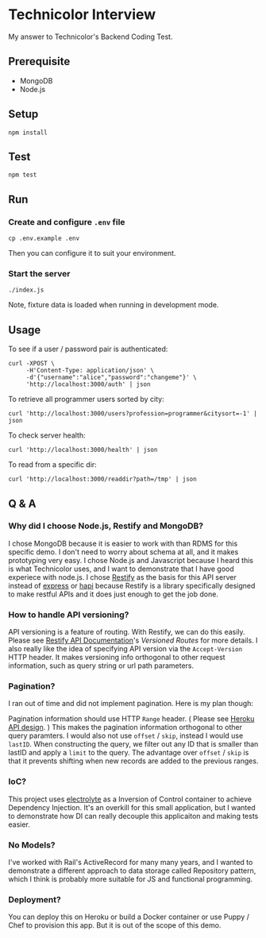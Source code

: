# Technicolor Interview

My answer to Technicolor's Backend Coding Test.

## Prerequisite

* MongoDB
* Node.js

## Setup

```
npm install
```

## Test

```
npm test
```

## Run

### Create and configure `.env` file

```
cp .env.example .env
```

Then you can configure it to suit your environment.


### Start the server

```
./index.js
```

Note, fixture data is loaded when running in development mode.

## Usage

To see if a user / password pair is authenticated:

```
curl -XPOST \
     -H'Content-Type: application/json' \
     -d'{"username":"alice","password":"changeme"}' \
     'http://localhost:3000/auth' | json
```

To retrieve all programmer users sorted by city:

```
curl 'http://localhost:3000/users?profession=programmer&citysort=-1' | json
```

To check server health:

```
curl 'http://localhost:3000/health' | json
```

To read from a specific dir:

```
curl 'http://localhost:3000/readdir?path=/tmp' | json
```

## Q & A

### Why did I choose Node.js, Restify and MongoDB?

I chose MongoDB because it is easier to work with than RDMS for this specific demo. I don't need to worry about schema at all, and it makes prototyping very easy. I chose Node.js and Javascript because I heard this is what Technicolor uses, and I want to demonstrate that I have good experiece with node.js. I chose [Restify](https://github.com/restify/node-restify) as the basis for this API server instead of [express](http://expressjs.com/) or [hapi](http://hapijs.com/) because Restify is a library specifically designed to make restful APIs and it does just enough to get the job done.

### How to handle API versioning?

API versioning is a feature of routing. With Restify, we can do this easily. Please see [Restify API Documentation](http://mcavage.me/node-restify/#routing)'s *Versioned Routes* for more details. I also really like the idea of specifying API version via the `Accept-Version` HTTP header. It makes versioning info orthogonal to other request information, such as query string or url path parameters.

### Pagination?

I ran out of time and did not implement pagination. Here is my plan though:

Pagination information should use HTTP `Range` header. ( Please see [Heroku API design](https://github.com/interagent/http-api-design/issues/36). ) This makes the pagination information orthogonal to other query paramters. I would also not use `offset` / `skip`, instead I would use `lastID`. When constructing the query, we filter out any ID that is smaller than lastID and apply a `limit` to the query. The advantage over `offset` / `skip` is that it prevents shifting when new records are added to the previous ranges.

### IoC?

This project uses [electrolyte](https://github.com/jaredhanson/electrolyte) as a Inversion of Control container to achieve Dependency Injection. It's an overkill for this small application, but I wanted to demonstrate how DI can really decouple this applicaiton and making tests easier.

### No Models?

I've worked with Rail's ActiveRecord for many many years, and I wanted to demonstrate a different approach to data storage called Repository pattern, which I think is probably more suitable for JS and functional programming.

### Deployment?

You can deploy this on Heroku or build a Docker container or use Puppy / Chef to provision this app. But it is out of the scope of this demo.

